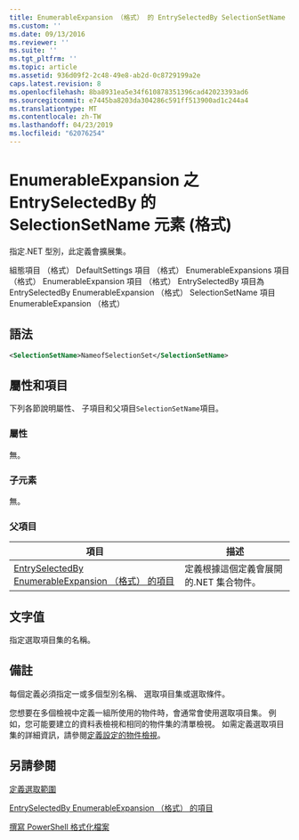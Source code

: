```yaml
---
title: EnumerableExpansion （格式） 的 EntrySelectedBy SelectionSetName 項目 |Microsoft Docs
ms.custom: ''
ms.date: 09/13/2016
ms.reviewer: ''
ms.suite: ''
ms.tgt_pltfrm: ''
ms.topic: article
ms.assetid: 936d09f2-2c48-49e8-ab2d-0c8729199a2e
caps.latest.revision: 8
ms.openlocfilehash: 8ba8931ea5e34f610878351396cad42023393ad6
ms.sourcegitcommit: e7445ba8203da304286c591ff513900ad1c244a4
ms.translationtype: MT
ms.contentlocale: zh-TW
ms.lasthandoff: 04/23/2019
ms.locfileid: "62076254"
---
```

# <a name="selectionsetname-element-for-entryselectedby-for-enumerableexpansion-format"></a>EnumerableExpansion 之 EntrySelectedBy 的 SelectionSetName 元素 (格式)

指定.NET 型別，此定義會擴展集。

組態項目 （格式） DefaultSettings 項目 （格式） EnumerableExpansions 項目 （格式） EnumerableExpansion 項目 （格式） EntrySelectedBy 項目為 EntrySelectedBy EnumerableExpansion （格式） SelectionSetName 項目EnumerableExpansion （格式）

## <a name="syntax"></a>語法

```xml
<SelectionSetName>NameofSelectionSet</SelectionSetName>

```

## <a name="attributes-and-elements"></a>屬性和項目

下列各節說明屬性、 子項目和父項目`SelectionSetName`項目。

### <a name="attributes"></a>屬性

無。

### <a name="child-elements"></a>子元素

無。

### <a name="parent-elements"></a>父項目

|項目|描述|
|-------------|-----------------|
|[EntrySelectedBy EnumerableExpansion （格式） 的項目](./entryselectedby-element-for-enumerableexpansion-format.md)|定義根據這個定義會展開的.NET 集合物件。|

## <a name="text-value"></a>文字值

指定選取項目集的名稱。

## <a name="remarks"></a>備註

每個定義必須指定一或多個型別名稱、 選取項目集或選取條件。

您想要在多個檢視中定義一組所使用的物件時，會通常會使用選取項目集。 例如，您可能要建立的資料表檢視和相同的物件集的清單檢視。 如需定義選取項目集的詳細資訊，請參閱[定義設定的物件檢視](./defining-selection-sets.md)。

## <a name="see-also"></a>另請參閱

[定義選取範圍](./defining-selection-sets.md)

[EntrySelectedBy EnumerableExpansion （格式） 的項目](./entryselectedby-element-for-enumerableexpansion-format.md)

[撰寫 PowerShell 格式化檔案](./writing-a-powershell-formatting-file.md)
